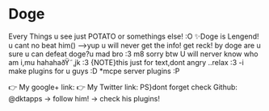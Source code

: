 # Doge
Every Things u see just POTATO or somethings else! :O
✨Doge is Lengend! u cant no beat him()
-->yup u will never get the info!
      get reck! by doge are u sure u can defeat doge?u mad bro :3 m8 sorry btw U will nerver know who am i,mu hahahaðŸ˜‚jk :3
{NOTE}this just for text,dont angry ..relax :3
-i make plugins for u guys :D
*mcpe server plugins :P


👉 My google+ 
link: 
👉 My Twitter
link: 
PS}dont forget check Github: @dktapps
-> follow him!
-> check his plugins!
